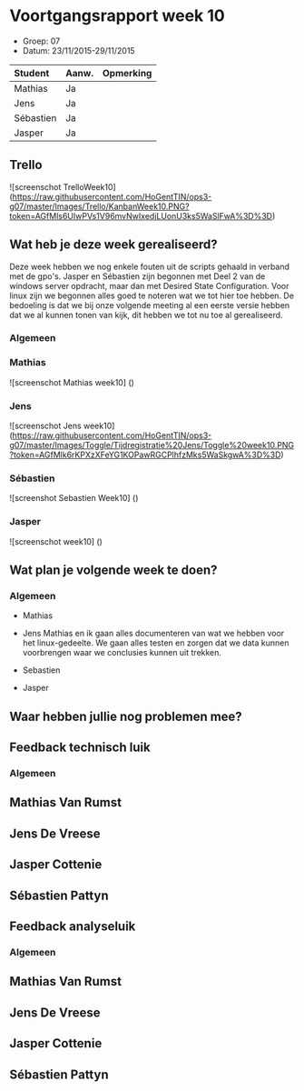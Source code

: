# Voortgangsrapport week 10

* Groep: 07
* Datum: 23/11/2015-29/11/2015

| Student  | Aanw. | Opmerking |
| :---     | :---  | :---      |
| Mathias  |  Ja   |           |
| Jens     |  Ja   |           |
| Sébastien|  Ja   |           |
| Jasper   |  Ja   |           |

## Trello
![screenschot TrelloWeek10] (https://raw.githubusercontent.com/HoGentTIN/ops3-g07/master/Images/Trello/KanbanWeek10.PNG?token=AGfMls6UIwPVs1V96mvNwIxedjLUonU3ks5WaSlFwA%3D%3D)


## Wat heb je deze week gerealiseerd?
Deze week hebben we nog enkele fouten uit de scripts gehaald in verband met de gpo's. Jasper en Sébastien zijn begonnen met Deel 2 van de windows server opdracht, maar dan met Desired State Configuration.
Voor linux zijn we begonnen alles goed te noteren wat we tot hier toe hebben.
De bedoeling is dat we bij onze volgende meeting al een eerste versie hebben dat we al kunnen tonen van kijk, dit hebben we tot nu toe al gerealiseerd.


### Algemeen
### Mathias

![screenschot Mathias week10] ()

### Jens

![screenschot Jens week10] (https://raw.githubusercontent.com/HoGentTIN/ops3-g07/master/Images/Toggle/Tijdregistratie%20Jens/Toggle%20week10.PNG?token=AGfMlk6rKPXzXFeYG1KOPawRGCPlhfzMks5WaSkgwA%3D%3D)

### Sébastien

![screenshot Sebastien Week10] ()

### Jasper

![screenschot week10] ()


## Wat plan je volgende week te doen?

### Algemeen
- Mathias

- Jens
Mathias en ik gaan alles documenteren van wat we hebben voor het linux-gedeelte. We gaan alles testen en zorgen dat we data kunnen voorbrengen waar we conclusies kunnen uit trekken.
- Sebastien

- Jasper


## Waar hebben jullie nog problemen mee?



## Feedback technisch luik

### Algemeen

## Mathias Van Rumst
## Jens De Vreese
## Jasper Cottenie
## Sébastien Pattyn

## Feedback analyseluik

### Algemeen

## Mathias Van Rumst
## Jens De Vreese
## Jasper Cottenie
## Sébastien Pattyn

